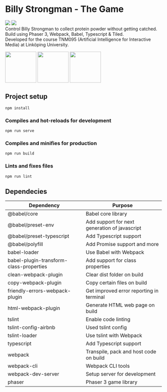# Billy Strongman - The Game
<img src="https://david-dm.org/miii/oliveai.svg"> <img src="https://img.shields.io/david/dev/miii/oliveai.svg"><br>
Control Billy Strongman to collect protein powder without getting catched.<br>
Build using Phaser 3, Webpack, Babel, Typescript & Tiled.<br>
Developed for the course TNM095 (Artificial Intelligence for Interactive Media) at Linköping University.

<img src="https://phaser.io/images/img.png" height="100"> <img src="https://raw.githubusercontent.com/webpack/media/master/logo/logo-on-white-bg.png" height="100"> <img src="https://rynop.files.wordpress.com/2016/09/ts.png?w=816" height="100">

## Project setup
```
npm install
```

### Compiles and hot-reloads for development
```
npm run serve
```

### Compiles and minifies for production
```
npm run build
```

### Lints and fixes files
```
npm run lint
```

## Dependecies
Dependency | Purpose
--- | ---
@babel/core | Babel core library
@babel/preset-env | Add support for next generation of javascript
@babel/preset-typescript | Add Typescript support
@babel/polyfill | Add Promise support and more
babel-loader | Use Babel with Webpack
babel-plugin-transform-class-properties | Add support for class properties
clean-webpack-plugin | Clear dist folder on build
copy-webpack-plugin | Copy certain files on build
friendly-errors-webpack-plugin | Get improved error reporting in terminal
html-webpack-plugin | Generate HTML web page on build
tslint | Enable code linting
tslint-config-airbnb | Used tslint config
tslint-loader | Use tslint with Webpack
typescript | Add Typescript support
webpack | Transpile, pack and host code on build
webpack-cli | Webpack CLI tools
webpack-dev-server | Setup server for development
phaser | Phaser 3 game library

